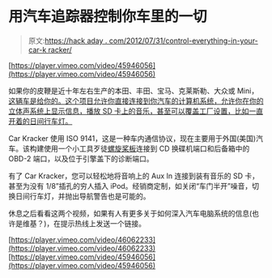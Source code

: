 # 用汽车追踪器控制你车里的一切

> 原文:[https://hack aday . com/2012/07/31/control-everything-in-your-car-k racker/](https://hackaday.com/2012/07/31/control-everything-in-your-car-with-the-car-kracker/)

[https://player.vimeo.com/video/45946056](https://player.vimeo.com/video/45946056)

如果你的皮鞭是近十年左右生产的本田、丰田、宝马、克莱斯勒、大众或 Mini，[这辆车是给你的。这个项目允许你直接连接到你汽车的计算机系统，允许你在你的立体声系统上显示信息，播放 SD 卡上的音乐，甚至可以覆盖工厂设置，比如一直开着的日间行车灯。](http://www.gadgetgangster.com/news/54/556)

Car Kracker 使用 ISO 9141，这是一种车内通信协议，现在主要用于外国(美国)汽车。该构建使用一个小工具歹徒[螺旋桨板](http://www.gadgetgangster.com/find-a-project/56.html?projectnum=258)连接到 CD 换碟机端口和后备箱中的 OBD-2 端口，以及位于引擎盖下的诊断端口。

有了 Car Kracker，您可以轻松地将音响上的 Aux In 连接到装有音乐的 SD 卡，甚至为没有 1/8”插孔的穷人插入 iPod。经销商定制，如关闭“车门半开”噪音，切换日间行车灯，并抛出导航警告也是可能的。

休息之后看看这两个视频，如果有人有更多关于如何深入汽车电脑系统的信息(也许是维基？)，在提示热线上发送一个链接。

[https://player.vimeo.com/video/46062233](https://player.vimeo.com/video/46062233)[https://player.vimeo.com/video/45946056](https://player.vimeo.com/video/45946056)